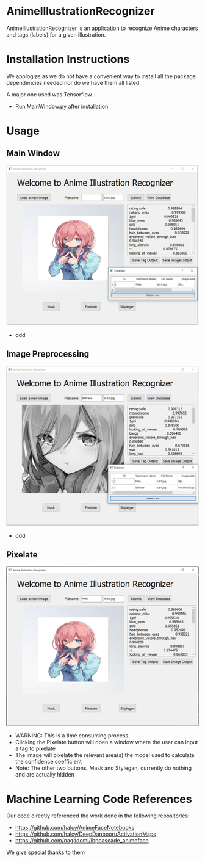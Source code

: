 # AnimeIllustrationRecognizer
AnimeIllustrationRecognizer is an application to recognize Anime characters and tags (labels) for a given illustration.

# Installation Instructions
We apologize as we do not have a convenient way to install all the package dependencies needed nor do we have them all listed. 

A major one used was Tensorflow. 

- Run MainWindow.py after installation

# Usage

## Main Window 
![](https://github.com/davidiswhat/AnimeIllustrationRecognizer/blob/main/Screenshots/MainWindow.PNG)
- ddd
## Image Preprocessing
![](https://github.com/davidiswhat/AnimeIllustrationRecognizer/blob/main/Screenshots/ImagePreprocessing.PNG)
- ddd
## Pixelate
![](https://github.com/davidiswhat/AnimeIllustrationRecognizer/blob/main/Screenshots/Pixelate.PNG)
- WARNING: This is a time consuming process
- Clicking the Pixelate button will open a window where the user can input a tag to pixelate
- The image will pixelate the relevant area(s) the model used to calculate the confidence coefficient 
- Note: The other two buttons, Mask and Stylegan, currently do nothing and are actually hidden

# Machine Learning Code References
Our code directly referenced the work done in the following repositories:
- https://github.com/halcy/AnimeFaceNotebooks
- https://github.com/halcy/DeepDanbooruActivationMaps
- https://github.com/nagadomi/lbpcascade_animeface

We give special thanks to them

